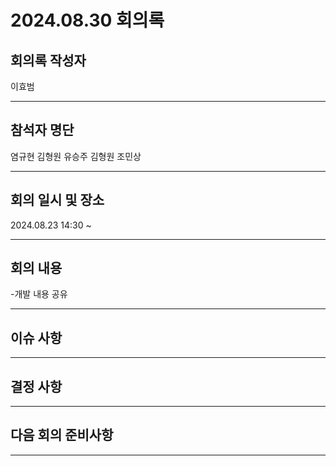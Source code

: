 # 2024.08.30 회의록
## 회의록 작성자
이효범
***
## 참석자 명단
염규현
김형원
유승주
김형원
조민상
***
## 회의 일시 및 장소
2024.08.23 14:30 ~


***
## 회의 내용
-개발 내용 공유

***
## 이슈 사항



***
## 결정 사항



***
## 다음 회의 준비사항

  
***
